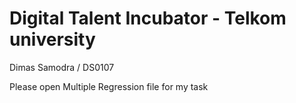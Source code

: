 # Digital Talent Incubator - Telkom university
Dimas Samodra / DS0107

Please open Multiple Regression file for my task
